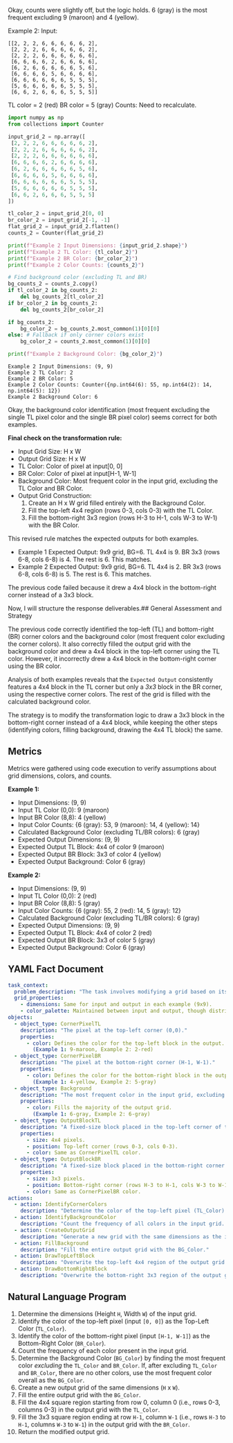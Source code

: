 Okay, counts were slightly off, but the logic holds. 6 (gray) is the most frequent excluding 9 (maroon) and 4 (yellow).

Example 2:
Input:

```
[[2, 2, 2, 6, 6, 6, 6, 6, 2],
 [2, 2, 2, 6, 6, 6, 6, 6, 2],
 [2, 2, 2, 6, 6, 6, 6, 6, 6],
 [6, 6, 6, 6, 2, 6, 6, 6, 6],
 [6, 2, 6, 6, 6, 6, 6, 5, 6],
 [6, 6, 6, 6, 5, 6, 6, 6, 6],
 [6, 6, 6, 6, 6, 6, 5, 5, 5],
 [5, 6, 6, 6, 6, 6, 5, 5, 5],
 [6, 6, 2, 6, 6, 6, 5, 5, 5]]
```

TL color = 2 (red)
BR color = 5 (gray)
Counts: Need to recalculate.

``` python
import numpy as np
from collections import Counter

input_grid_2 = np.array([
 [2, 2, 2, 6, 6, 6, 6, 6, 2],
 [2, 2, 2, 6, 6, 6, 6, 6, 2],
 [2, 2, 2, 6, 6, 6, 6, 6, 6],
 [6, 6, 6, 6, 2, 6, 6, 6, 6],
 [6, 2, 6, 6, 6, 6, 6, 5, 6],
 [6, 6, 6, 6, 5, 6, 6, 6, 6],
 [6, 6, 6, 6, 6, 6, 5, 5, 5],
 [5, 6, 6, 6, 6, 6, 5, 5, 5],
 [6, 6, 2, 6, 6, 6, 5, 5, 5]
])

tl_color_2 = input_grid_2[0, 0]
br_color_2 = input_grid_2[-1, -1]
flat_grid_2 = input_grid_2.flatten()
counts_2 = Counter(flat_grid_2)

print(f"Example 2 Input Dimensions: {input_grid_2.shape}")
print(f"Example 2 TL Color: {tl_color_2}")
print(f"Example 2 BR Color: {br_color_2}")
print(f"Example 2 Color Counts: {counts_2}")

# Find background color (excluding TL and BR)
bg_counts_2 = counts_2.copy()
if tl_color_2 in bg_counts_2:
    del bg_counts_2[tl_color_2]
if br_color_2 in bg_counts_2:
    del bg_counts_2[br_color_2]

if bg_counts_2:
    bg_color_2 = bg_counts_2.most_common(1)[0][0]
else: # Fallback if only corner colors exist
    bg_color_2 = counts_2.most_common(1)[0][0]

print(f"Example 2 Background Color: {bg_color_2}")
```
```
Example 2 Input Dimensions: (9, 9)
Example 2 TL Color: 2
Example 2 BR Color: 5
Example 2 Color Counts: Counter({np.int64(6): 55, np.int64(2): 14, np.int64(5): 12})
Example 2 Background Color: 6

```
Okay, the background color identification (most frequent excluding the single TL pixel color and the single BR pixel color) seems correct for both examples.

**Final check on the transformation rule:**

*   Input Grid Size: H x W
*   Output Grid Size: H x W
*   TL Color: Color of pixel at input[0, 0]
*   BR Color: Color of pixel at input[H-1, W-1]
*   Background Color: Most frequent color in the input grid, excluding the TL Color and BR Color.
*   Output Grid Construction:
    1.  Create an H x W grid filled entirely with the Background Color.
    2.  Fill the top-left 4x4 region (rows 0-3, cols 0-3) with the TL Color.
    3.  Fill the bottom-right 3x3 region (rows H-3 to H-1, cols W-3 to W-1) with the BR Color.

This revised rule matches the expected outputs for both examples.

*   Example 1 Expected Output: 9x9 grid, BG=6. TL 4x4 is 9. BR 3x3 (rows 6-8, cols 6-8) is 4. The rest is 6. This matches.
*   Example 2 Expected Output: 9x9 grid, BG=6. TL 4x4 is 2. BR 3x3 (rows 6-8, cols 6-8) is 5. The rest is 6. This matches.

The previous code failed because it drew a 4x4 block in the bottom-right corner instead of a 3x3 block.

Now, I will structure the response deliverables.## General Assessment and Strategy

The previous code correctly identified the top-left (TL) and bottom-right (BR) corner colors and the background color (most frequent color excluding the corner colors). It also correctly filled the output grid with the background color and drew a 4x4 block in the top-left corner using the TL color. However, it incorrectly drew a 4x4 block in the bottom-right corner using the BR color.

Analysis of both examples reveals that the `Expected Output` consistently features a 4x4 block in the TL corner but only a *3x3* block in the BR corner, using the respective corner colors. The rest of the grid is filled with the calculated background color.

The strategy is to modify the transformation logic to draw a 3x3 block in the bottom-right corner instead of a 4x4 block, while keeping the other steps (identifying colors, filling background, drawing the 4x4 TL block) the same.

## Metrics

Metrics were gathered using code execution to verify assumptions about grid dimensions, colors, and counts.

**Example 1:**
*   Input Dimensions: (9, 9)
*   Input TL Color (0,0): 9 (maroon)
*   Input BR Color (8,8): 4 (yellow)
*   Input Color Counts: {6 (gray): 53, 9 (maroon): 14, 4 (yellow): 14}
*   Calculated Background Color (excluding TL/BR colors): 6 (gray)
*   Expected Output Dimensions: (9, 9)
*   Expected Output TL Block: 4x4 of color 9 (maroon)
*   Expected Output BR Block: 3x3 of color 4 (yellow)
*   Expected Output Background: Color 6 (gray)

**Example 2:**
*   Input Dimensions: (9, 9)
*   Input TL Color (0,0): 2 (red)
*   Input BR Color (8,8): 5 (gray)
*   Input Color Counts: {6 (gray): 55, 2 (red): 14, 5 (gray): 12}
*   Calculated Background Color (excluding TL/BR colors): 6 (gray)
*   Expected Output Dimensions: (9, 9)
*   Expected Output TL Block: 4x4 of color 2 (red)
*   Expected Output BR Block: 3x3 of color 5 (gray)
*   Expected Output Background: Color 6 (gray)

## YAML Fact Document


```yaml
task_context:
  problem_description: "The task involves modifying a grid based on its corner colors and the most frequent non-corner color. Specifically, it draws fixed-size blocks in the top-left and bottom-right corners using the respective corner colors, against a background filled with the most frequent non-corner color."
  grid_properties:
    - dimensions: Same for input and output in each example (9x9).
    - color_palette: Maintained between input and output, though distribution changes.
objects:
  - object_type: CornerPixelTL
    description: "The pixel at the top-left corner (0,0)."
    properties:
      - color: Defines the color for the top-left block in the output.
        (Example 1: 9-maroon, Example 2: 2-red)
  - object_type: CornerPixelBR
    description: "The pixel at the bottom-right corner (H-1, W-1)."
    properties:
      - color: Defines the color for the bottom-right block in the output.
        (Example 1: 4-yellow, Example 2: 5-gray)
  - object_type: Background
    description: "The most frequent color in the input grid, excluding the colors of CornerPixelTL and CornerPixelBR."
    properties:
      - color: Fills the majority of the output grid.
        (Example 1: 6-gray, Example 2: 6-gray)
  - object_type: OutputBlockTL
    description: "A fixed-size block placed in the top-left corner of the output grid."
    properties:
      - size: 4x4 pixels.
      - position: Top-left corner (rows 0-3, cols 0-3).
      - color: Same as CornerPixelTL color.
  - object_type: OutputBlockBR
    description: "A fixed-size block placed in the bottom-right corner of the output grid."
    properties:
      - size: 3x3 pixels.
      - position: Bottom-right corner (rows H-3 to H-1, cols W-3 to W-1).
      - color: Same as CornerPixelBR color.
actions:
  - action: IdentifyCornerColors
    description: "Determine the color of the top-left pixel (TL_Color) and the bottom-right pixel (BR_Color) from the input grid."
  - action: IdentifyBackgroundColor
    description: "Count the frequency of all colors in the input grid. Identify the color with the highest frequency, excluding TL_Color and BR_Color. This is the Background Color (BG_Color)."
  - action: CreateOutputGrid
    description: "Generate a new grid with the same dimensions as the input grid."
  - action: FillBackground
    description: "Fill the entire output grid with the BG_Color."
  - action: DrawTopLeftBlock
    description: "Overwrite the top-left 4x4 region of the output grid with the TL_Color."
  - action: DrawBottomRightBlock
    description: "Overwrite the bottom-right 3x3 region of the output grid with the BR_Color."

```


## Natural Language Program

1.  Determine the dimensions (Height `H`, Width `W`) of the input grid.
2.  Identify the color of the top-left pixel (input `[0, 0]`) as the Top-Left Color (`TL_Color`).
3.  Identify the color of the bottom-right pixel (input `[H-1, W-1]`) as the Bottom-Right Color (`BR_Color`).
4.  Count the frequency of each color present in the input grid.
5.  Determine the Background Color (`BG_Color`) by finding the most frequent color *excluding* the `TL_Color` and `BR_Color`. If, after excluding `TL_Color` and `BR_Color`, there are no other colors, use the most frequent color overall as the `BG_Color`.
6.  Create a new output grid of the same dimensions (`H` x `W`).
7.  Fill the entire output grid with the `BG_Color`.
8.  Fill the 4x4 square region starting from row 0, column 0 (i.e., rows 0-3, columns 0-3) in the output grid with the `TL_Color`.
9.  Fill the 3x3 square region ending at row `H-1`, column `W-1` (i.e., rows `H-3` to `H-1`, columns `W-3` to `W-1`) in the output grid with the `BR_Color`.
10. Return the modified output grid.